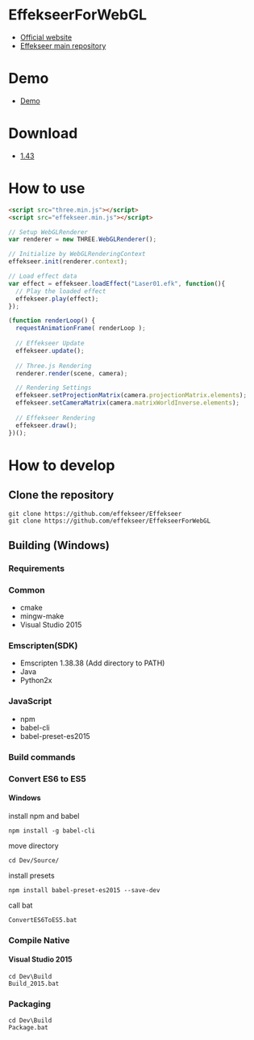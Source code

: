 # EffekseerForWebGL

- [Official website](http://effekseer.github.io)
- [Effekseer main repository](https://github.com/effekseer/Effekseer)

# Demo

- [Demo](https://effekseer.github.io/EffekseerForWebGL/docs/Sample/index.html)

# Download

- [1.43](https://github.com/effekseer/EffekseerForWebGL/releases/download/143/EffekseerForWebGL143.zip)

# How to use

```html
<script src="three.min.js"></script>
<script src="effekseer.min.js"></script>
```

```js
// Setup WebGLRenderer
var renderer = new THREE.WebGLRenderer();

// Initialize by WebGLRenderingContext
effekseer.init(renderer.context);

// Load effect data
var effect = effekseer.loadEffect("Laser01.efk", function(){
  // Play the loaded effect
  effekseer.play(effect);
});

(function renderLoop() {
  requestAnimationFrame( renderLoop );
  
  // Effekseer Update
  effekseer.update();
  
  // Three.js Rendering
  renderer.render(scene, camera);

  // Rendering Settings
  effekseer.setProjectionMatrix(camera.projectionMatrix.elements);
  effekseer.setCameraMatrix(camera.matrixWorldInverse.elements);
  
  // Effekseer Rendering
  effekseer.draw();
})();

```

# How to develop

## Clone the repository

```
git clone https://github.com/effekseer/Effekseer
git clone https://github.com/effekseer/EffekseerForWebGL
```

## Building (Windows)

### Requirements

### Common

- cmake
- mingw-make
- Visual Studio 2015

### Emscripten(SDK)

- Emscripten 1.38.38 (Add directory to PATH)
- Java
- Python2x

### JavaScript

- npm
- babel-cli
- babel-preset-es2015

### Build commands

### Convert ES6 to ES5

#### Windows

install npm and babel

```
npm install -g babel-cli
```

move directory

```
cd Dev/Source/
```

install presets

```
npm install babel-preset-es2015 --save-dev
```

call bat

```
ConvertES6ToES5.bat
```

### Compile Native

#### Visual Studio 2015

```
cd Dev\Build
Build_2015.bat
```

### Packaging

```
cd Dev\Build
Package.bat
```

